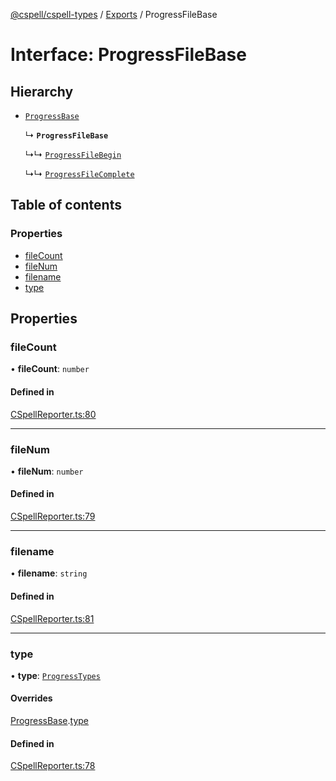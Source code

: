 [@cspell/cspell-types](../README.md) / [Exports](../modules.md) / ProgressFileBase

# Interface: ProgressFileBase

## Hierarchy

- [`ProgressBase`](ProgressBase.md)

  ↳ **`ProgressFileBase`**

  ↳↳ [`ProgressFileBegin`](ProgressFileBegin.md)

  ↳↳ [`ProgressFileComplete`](ProgressFileComplete.md)

## Table of contents

### Properties

- [fileCount](ProgressFileBase.md#filecount)
- [fileNum](ProgressFileBase.md#filenum)
- [filename](ProgressFileBase.md#filename)
- [type](ProgressFileBase.md#type)

## Properties

### fileCount

• **fileCount**: `number`

#### Defined in

[CSpellReporter.ts:80](https://github.com/streetsidesoftware/cspell/blob/bc3346a/packages/cspell-types/src/CSpellReporter.ts#L80)

___

### fileNum

• **fileNum**: `number`

#### Defined in

[CSpellReporter.ts:79](https://github.com/streetsidesoftware/cspell/blob/bc3346a/packages/cspell-types/src/CSpellReporter.ts#L79)

___

### filename

• **filename**: `string`

#### Defined in

[CSpellReporter.ts:81](https://github.com/streetsidesoftware/cspell/blob/bc3346a/packages/cspell-types/src/CSpellReporter.ts#L81)

___

### type

• **type**: [`ProgressTypes`](../modules.md#progresstypes)

#### Overrides

[ProgressBase](ProgressBase.md).[type](ProgressBase.md#type)

#### Defined in

[CSpellReporter.ts:78](https://github.com/streetsidesoftware/cspell/blob/bc3346a/packages/cspell-types/src/CSpellReporter.ts#L78)
